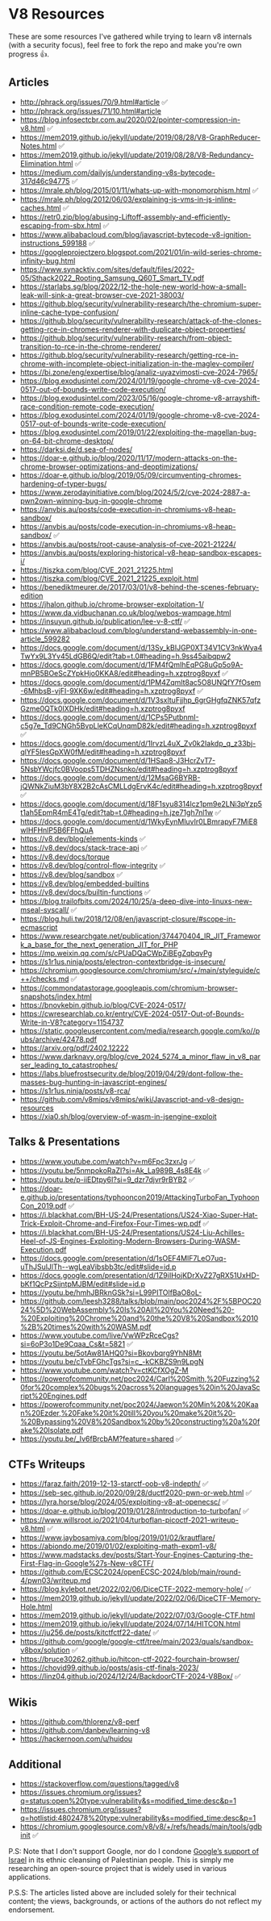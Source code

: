 # V8 Resources

These are some resources I've gathered while trying to learn v8 internals (with a security focus), feel free to fork the repo and make you're own progress 👍.

## Articles

- http://phrack.org/issues/70/9.html#article ✅
- http://phrack.org/issues/71/10.html#article
- https://blog.infosectcbr.com.au/2020/02/pointer-compression-in-v8.html ✅
- https://mem2019.github.io/jekyll/update/2019/08/28/V8-GraphReducer-Notes.html ✅
- https://mem2019.github.io/jekyll/update/2019/08/28/V8-Redundancy-Elimination.html ✅
- https://medium.com/dailyjs/understanding-v8s-bytecode-317d46c94775 ✅
- https://mrale.ph/blog/2015/01/11/whats-up-with-monomorphism.html ✅
- https://mrale.ph/blog/2012/06/03/explaining-js-vms-in-js-inline-caches.html ✅
- https://retr0.zip/blog/abusing-Liftoff-assembly-and-efficiently-escaping-from-sbx.html ✅
- https://www.alibabacloud.com/blog/javascript-bytecode-v8-ignition-instructions_599188 ✅
- https://googleprojectzero.blogspot.com/2021/01/in-wild-series-chrome-infinity-bug.html
- https://www.synacktiv.com/sites/default/files/2022-05/Sthack2022_Rooting_Samsung_Q60T_Smart_TV.pdf
- https://starlabs.sg/blog/2022/12-the-hole-new-world-how-a-small-leak-will-sink-a-great-browser-cve-2021-38003/
- https://github.blog/security/vulnerability-research/the-chromium-super-inline-cache-type-confusion/
- https://github.blog/security/vulnerability-research/attack-of-the-clones-getting-rce-in-chromes-renderer-with-duplicate-object-properties/
- https://github.blog/security/vulnerability-research/from-object-transition-to-rce-in-the-chrome-renderer/
- https://github.blog/security/vulnerability-research/getting-rce-in-chrome-with-incomplete-object-initialization-in-the-maglev-compiler/
- https://bi.zone/eng/expertise/blog/analiz-uyazvimosti-cve-2024-7965/
- https://blog.exodusintel.com/2024/01/19/google-chrome-v8-cve-2024-0517-out-of-bounds-write-code-execution/
- https://blog.exodusintel.com/2023/05/16/google-chrome-v8-arrayshift-race-condition-remote-code-execution/
- https://blog.exodusintel.com/2024/01/19/google-chrome-v8-cve-2024-0517-out-of-bounds-write-code-execution/
- https://blog.exodusintel.com/2019/01/22/exploiting-the-magellan-bug-on-64-bit-chrome-desktop/
- https://darksi.de/d.sea-of-nodes/
- https://doar-e.github.io/blog/2020/11/17/modern-attacks-on-the-chrome-browser-optimizations-and-deoptimizations/
- https://doar-e.github.io/blog/2019/05/09/circumventing-chromes-hardening-of-typer-bugs/
- https://www.zerodayinitiative.com/blog/2024/5/2/cve-2024-2887-a-pwn2own-winning-bug-in-google-chrome
- https://anvbis.au/posts/code-execution-in-chromiums-v8-heap-sandbox/
- https://anvbis.au/posts/code-execution-in-chromiums-v8-heap-sandbox/ ✅
- https://anvbis.au/posts/root-cause-analysis-of-cve-2021-21224/
- https://anvbis.au/posts/exploring-historical-v8-heap-sandbox-escapes-i/
- https://tiszka.com/blog/CVE_2021_21225.html
- https://tiszka.com/blog/CVE_2021_21225_exploit.html
- https://benediktmeurer.de/2017/03/01/v8-behind-the-scenes-february-edition
- https://jhalon.github.io/chrome-browser-exploitation-1/
- https://www.da.vidbuchanan.co.uk/blog/webos-wampage.html
- https://insuyun.github.io/publication/lee-v-8-ctf/ ✅
- https://www.alibabacloud.com/blog/understand-webassembly-in-one-article_599282
- https://docs.google.com/document/d/13Sy_kBIJGP0XT34V1CV3nkWya4TwYx9L3Yv45LdGB6Q/edit?tab=t.0#heading=h.9ss45aibqpw2
- https://docs.google.com/document/d/1FM4fQmIhEqPG8uGp5o9A-mnPB5BOeScZYpkHjo0KKA8/edit#heading=h.xzptrog8pyxf ✅
- https://docs.google.com/document/d/1PM4Zqmlt8ac5O8UNQfY7fOsem-6MhbsB-vjFI-9XK6w/edit#heading=h.xzptrog8pyxf ✅
- https://docs.google.com/document/d/1V3sxltuFjjhp_6grGHgfqZNK57qfzGzme0QTk0IXDHk/edit#heading=h.xzptrog8pyxf
- https://docs.google.com/document/d/1CPs5PutbnmI-c5g7e_Td9CNGh5BvpLleKCqUnqmD82k/edit#heading=h.xzptrog8pyxf ✅
- https://docs.google.com/document/d/1IrvzL4uX_Zv0k2Iakdp_q_z33bj-qlYF5IesGpXW0fM/edit#heading=h.xzptrog8pyxf
- https://docs.google.com/document/d/1HSap8-J3HcrZvT7-5NsbYWcjfc0BVoops5TDHZNsnko/edit#heading=h.xzptrog8pyxf
- https://docs.google.com/document/d/12MsaG6BYRB-jQWNkZiuM3bY8X2B2cAsCMLLdgErvK4c/edit#heading=h.xzptrog8pyxf ✅
- https://docs.google.com/document/d/18F1syu8314lcz1pm9e2LNi3pYzp5t1ah5EpmR4mE4Tg/edit?tab=t.0#heading=h.jze71gh7nl1w ✅
- https://docs.google.com/document/d/1WkyEynMluvIr0LBmrapyF7MiE8wIHFHnlP5B6FFhQuA
- https://v8.dev/blog/elements-kinds ✅
- https://v8.dev/docs/stack-trace-api ✅
- https://v8.dev/docs/torque
- https://v8.dev/blog/control-flow-integrity ✅
- https://v8.dev/blog/sandbox ✅
- https://v8.dev/blog/embedded-builtins
- https://v8.dev/docs/builtin-functions ✅
- https://blog.trailofbits.com/2024/10/25/a-deep-dive-into-linuxs-new-mseal-syscall/ ✅
- https://blog.huli.tw/2018/12/08/en/javascript-closure/#scope-in-ecmascript
- https://www.researchgate.net/publication/374470404_IR_JIT_Framework_a_base_for_the_next_generation_JIT_for_PHP
- https://mp.weixin.qq.com/s/cPUaDQaCWpZiBEgZqbqvPg
- https://s1r1us.ninja/posts/electron-contextbridge-is-insecure/
- https://chromium.googlesource.com/chromium/src/+/main/styleguide/c++/checks.md ✅
- https://commondatastorage.googleapis.com/chromium-browser-snapshots/index.html
- https://bnovkebin.github.io/blog/CVE-2024-0517/
- https://cwresearchlab.co.kr/entry/CVE-2024-0517-Out-of-Bounds-Write-in-V8?category=1154737
- https://static.googleusercontent.com/media/research.google.com/ko//pubs/archive/42478.pdf
- https://arxiv.org/pdf/2402.12222
- https://www.darknavy.org/blog/cve_2024_5274_a_minor_flaw_in_v8_parser_leading_to_catastrophes/
- https://labs.bluefrostsecurity.de/blog/2019/04/29/dont-follow-the-masses-bug-hunting-in-javascript-engines/
- https://s1r1us.ninja/posts/v8-rca/
- https://github.com/v8mips/v8mips/wiki/Javascript-and-v8-design-resources
- https://xia0.sh/blog/overview-of-wasm-in-jsengine-exploit

## Talks & Presentations

- https://www.youtube.com/watch?v=m6Fpc3zxrJg ✅
- https://youtu.be/5nmpokoRaZI?si=Ak_La989B_4s8E4k ✅
- https://youtu.be/p-iiEDtpy6I?si=9_dzr7djvr9rBYB2 ✅
- https://doar-e.github.io/presentations/typhooncon2019/AttackingTurboFan_TyphoonCon_2019.pdf ✅
- https://i.blackhat.com/BH-US-24/Presentations/US24-Xiao-Super-Hat-Trick-Exploit-Chrome-and-Firefox-Four-Times-wp.pdf ✅
- https://i.blackhat.com/BH-US-24/Presentations/US24-Liu-Achilles-Heel-of-JS-Engines-Exploiting-Modern-Browsers-During-WASM-Execution.pdf
- https://docs.google.com/presentation/d/1sOEF4MlF7LeO7uq-uThJSulJlTh--wgLeaVibsbb3tc/edit#slide=id.p
- https://docs.google.com/presentation/d/1Z9iIHojKDrXvZ27gRX51UxHD-bKf1QcPzSijntpMJBM/edit#slide=id.p
- https://youtu.be/hmhJBRknGSk?si=L99PITOlfBaO8oL-
- https://github.com/leesh3288/talks/blob/main/poc2024%2F%5BPOC2024%5D%20WebAssembly%20Is%20All%20You%20Need%20-%20Exploiting%20Chrome%20and%20the%20V8%20Sandbox%2010%2B%20times%20with%20WASM.pdf
- https://www.youtube.com/live/VwWPzRceCgs?si=6oP3o1De9Cqaa_Cs&t=5821 ✅
- https://youtu.be/5otAw81AHQ0?si=Bkovbqrg9YhN8Mt
- https://youtu.be/cTvbFGhcTgs?si=c_-kCKBZS9n9LpgN
- https://www.youtube.com/watch?v=ctKCfXOgZ-M
- https://powerofcommunity.net/poc2024/Carl%20Smith,%20Fuzzing%20for%20complex%20bugs%20across%20languages%20in%20JavaScript%20Engines.pdf
- https://powerofcommunity.net/poc2024/Jaewon%20Min%20&%20Kaan%20Ezder,%20Fake%20it%20till%20you%20make%20it%20-%20Bypassing%20V8%20Sandbox%20by%20constructing%20a%20fake%20Isolate.pdf
- https://youtu.be/_Iv6fBrcbAM?feature=shared ✅

## CTFs Writeups

- https://faraz.faith/2019-12-13-starctf-oob-v8-indepth/ ✅
- https://seb-sec.github.io/2020/09/28/ductf2020-pwn-or-web.html ✅
- https://lyra.horse/blog/2024/05/exploiting-v8-at-openecsc/ ✅
- https://doar-e.github.io/blog/2019/01/28/introduction-to-turbofan/ ✅
- https://www.willsroot.io/2021/04/turboflan-picoctf-2021-writeup-v8.html ✅
- https://www.jaybosamiya.com/blog/2019/01/02/krautflare/
- https://abiondo.me/2019/01/02/exploiting-math-expm1-v8/
- https://www.madstacks.dev/posts/Start-Your-Engines-Capturing-the-First-Flag-in-Google%27s-New-v8CTF/
- https://github.com/ECSC2024/openECSC-2024/blob/main/round-4/pwn03/writeup.md
- https://blog.kylebot.net/2022/02/06/DiceCTF-2022-memory-hole/ ✅
- https://mem2019.github.io/jekyll/update/2022/02/06/DiceCTF-Memory-Hole.html
- https://mem2019.github.io/jekyll/update/2022/07/03/Google-CTF.html
- https://mem2019.github.io/jekyll/update/2024/07/14/HITCON.html
- https://ju256.de/posts/kitctfctf22-date/ ✅
- https://github.com/google/google-ctf/tree/main/2023/quals/sandbox-v8box/solution ✅
- https://bruce30262.github.io/hitcon-ctf-2022-fourchain-browser/
- https://chovid99.github.io/posts/asis-ctf-finals-2023/
- https://linz04.github.io/2024/12/24/BackdoorCTF-2024-V8Box/ ✅

## Wikis

- https://github.com/thlorenz/v8-perf
- https://github.com/danbev/learning-v8
- https://hackernoon.com/u/huidou

## Additional

- https://stackoverflow.com/questions/tagged/v8
- https://issues.chromium.org/issues?q=status:open%20type:vulnerability&s=modified_time:desc&p=1
- https://issues.chromium.org/issues?q=hotlistid:4802478%20type:vulnerability&s=modified_time:desc&p=1
- https://chromium.googlesource.com/v8/v8/+/refs/heads/main/tools/gdbinit ✅

P.S: Note that I don't support Google, nor do I condone [Google’s support of Israel](https://www.aljazeera.com/news/2024/4/23/what-is-project-nimbus-and-why-are-google-workers-protesting-israel-deal) in its ethnic cleansing of Palestinian people. This is simply me researching an open-source project that is widely used in various applications.

P.S.S: The articles listed above are included solely for their technical content; the views, backgrounds, or actions of the authors do not reflect my endorsement.
